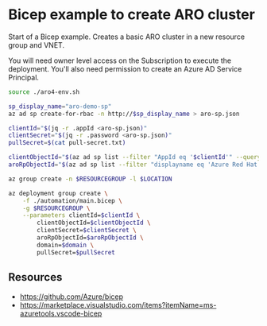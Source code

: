 Bicep example to create ARO cluster
===================================

Start of a Bicep example.
Creates a basic ARO cluster in a new resource group and VNET.

You will need owner level access on the Subscription to execute the deployment.
You'll also need permission to create an Azure AD Service Principal.

```sh
source ./aro4-env.sh

sp_display_name="aro-demo-sp"
az ad sp create-for-rbac -n http://$sp_display_name > aro-sp.json

clientId="$(jq -r .appId <aro-sp.json)"
clientSecret="$(jq -r .password <aro-sp.json)"
pullSecret=$(cat pull-secret.txt)

clientObjectId="$(az ad sp list --filter "AppId eq '$clientId'" --query "[?appId=='$clientId'].objectId" -o tsv)"
aroRpObjectId="$(az ad sp list --filter "displayname eq 'Azure Red Hat OpenShift RP'" --query "[?appDisplayName=='Azure Red Hat OpenShift RP'].objectId" -o tsv)"

az group create -n $RESOURCEGROUP -l $LOCATION

az deployment group create \
    -f ./automation/main.bicep \
    -g $RESOURCEGROUP \
    --parameters clientId=$clientId \
        clientObjectId=$clientObjectId \
        clientSecret=$clientSecret \
        aroRpObjectId=$aroRpObjectId \
        domain=$domain \
        pullSecret=$pullSecret
```

Resources
---------

* https://github.com/Azure/bicep
* https://marketplace.visualstudio.com/items?itemName=ms-azuretools.vscode-bicep
